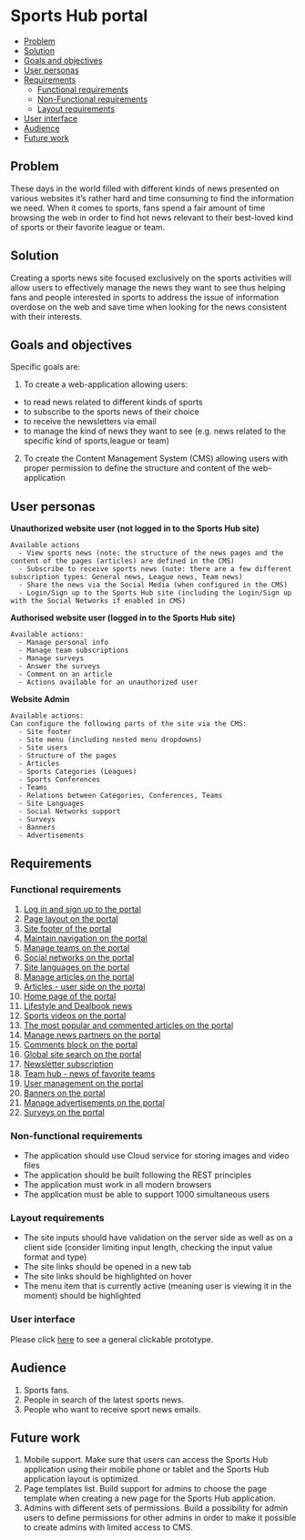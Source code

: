 # Sports Hub portal

- [Problem](#problem)
- [Solution](#solution)
- [Goals and objectives](#goals-and-objectives)
- [User personas](#user-personas)
- [Requirements](#requirements)
  - [Functional requirements](#functional-requirements)
  - [Non-Functional requirements](#non-functional-requirements)
  - [Layout requirements](#layout-requirements)
- [User interface](#user-interface)
- [Audience](#audience)
- [Future work](#future-work)

## Problem

These days in the world filled with different kinds of news presented on various websites it’s rather hard and time consuming to find the information we need. When it comes to sports, fans spend a fair amount of time browsing the web in order to find hot news relevant to their best-loved kind of sports or their favorite league or team.

## Solution

Creating a sports news site focused exclusively on the sports activities will allow users to effectively manage the news they want to see thus helping fans and people interested in sports to address the issue of information overdose on the web and save time when looking for the news consistent with their interests.

## Goals and objectives

Specific goals are:
1. To create a web-application allowing users:
  - to read news related to different kinds of sports
  - to subscribe to the sports news of their choice
  - to receive the newsletters via email
  - to manage the kind of news they want to see (e.g. news related to the specific kind of sports,league or team)

2. To create the Content Management System (CMS) allowing users with proper permission to define the structure and content of the web-application

## User personas

**Unauthorized website user (not logged in to the Sports Hub site)**

    Available actions
      - View sports news (note: the structure of the news pages and the content of the pages (articles) are defined in the CMS)
      - Subscribe to receive sports news (note: there are a few different subscription types: General news, League news, Team news)
      - Share the news via the Social Media (when configured in the CMS)
      - Login/Sign up to the Sports Hub site (including the Login/Sign up with the Social Networks if enabled in CMS)

**Authorised website user (logged in to the Sports Hub site)**

    Available actions:
      - Manage personal info
      - Manage team subscriptions
      - Manage surveys
      - Answer the surveys
      - Comment on an article
      - Actions available for an unauthorized user

**Website Admin**

    Available actions:
    Can configure the following parts of the site via the CMS:
      - Site footer
      - Site menu (including nested menu dropdowns)
      - Site users
      - Structure of the pages
      - Articles
      - Sports Categories (Leagues)
      - Sports Conferences
      - Teams
      - Relations between Categories, Conferences, Teams
      - Site Languages
      - Social Networks support
      - Surveys
      - Banners
      - Advertisements

## Requirements

### Functional requirements

1. [Log in and sign up to the portal](/products/sport_news_portal/web_application_features/log_in_and_sign_up/)
2. [Page layout on the portal](/products/sport_news_portal/web_application_features/project_layout/)
3. [Site footer of the portal](/products/sport_news_portal/web_application_features/site_footer/)
4. [Maintain navigation on the portal](/products/sport_news_portal/web_application_features/maintain_navigation/)
5. [Manage teams on the portal](/products/sport_news_portal/web_application_features/manage_the_teams/)
6. [Social networks on the portal](/products/sport_news_portal/web_application_features/social_networks/)
7. [Site languages on the portal](/products/sport_news_portal/web_application_features/site_languages/)
8. [Manage articles on the portal](/products/sport_news_portal/web_application_features/manage_articles/)
9. [Articles - user side on the portal](/products/sport_news_portal/web_application_features/articles_user_side/)
10. [Home page of the portal](/products/sport_news_portal/web_application_features/home_page/)
11. [Lifestyle and Dealbook news](/products/sport_news_portal/web_application_features/lifestyle_dealbook_news/)
12. [Sports videos on the portal](/products/sport_news_portal/web_application_features/video_page/)
13. [The most popular and commented articles on the portal](/products/sport_news_portal/web_application_features/most_popular_and_commented/)
14. [Manage news partners on the portal](/products/sport_news_portal/web_application_features/manage_news_partners/)
15. [Comments block on the portal](/products/sport_news_portal/web_application_features/comments/)
16. [Global site search on the portal](/products/sport_news_portal/web_application_features/global_site_search/)
17. [Newsletter subscription](/products/sport_news_portal/web_application_features/newsletter_email/)
18. [Team hub - news of favorite teams](/products/sport_news_portal/web_application_features/team_hub/)
19. [User management on the portal](/products/sport_news_portal/web_application_features/user_management/)
20. [Banners on the portal](/products/sport_news_portal/web_application_features/banners/)
21. [Manage advertisements on the portal](/products/sport_news_portal/web_application_features/manage_ads/)
22. [Surveys on the portal](/products/sport_news_portal/web_application_features/surveys/)

### Non-functional requirements

- The application should use Cloud service for storing images and video files
- The application should be built following the REST principles
- The application must work in all modern browsers
- The application must be able to support 1000 simultaneous users

### Layout requirements

- The site inputs should have validation on the server side as well as on a client side (consider limiting input length, checking the input value format and type)
- The site links should be opened in a new tab
- The site links should be highlighted on hover
- The menu item that is currently active (meaning user is viewing it in the moment) should be highlighted

### User interface

Please click [here](https://www.figma.com/proto/JVDTph8VY9Ye7kz8BTDxhJ/1-Sport-News-General-Prototype?node-id=0%3A2&viewport=592%2C442%2C1&scaling=min-zoom) to see a general clickable prototype.

## Audience

1. Sports fans.
2. People in search of the latest sports news.
3. People who want to receive sport news emails.

## Future work

1. Mobile support. Make sure that users can access the Sports Hub application using their mobile phone or tablet and the Sports Hub application layout is optimized.
2. Page templates list. Build support for admins to choose the page template when creating a new page for the Sports Hub application.
3. Admins with different sets of permissions. Build a possibility for admin users to define permissions for other admins in order to make it possible to create admins with limited access to CMS.
